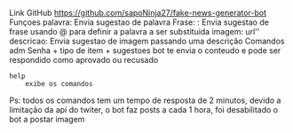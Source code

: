 Link GitHub https://github.com/sapoNinja27/fake-news-generator-bot
Funçoes
    palavra: <sugestao>
        Envia sugestao de palavra 
    Frase: : <sugestao>
        Envia sugestao de frase usando @ para definir a palavra a ser substituida 
    imagem: url'<sugestao>' descricao: <descricao>
        Envia sugestao de imagem passando uma descrição
    Comandos adm
        Senha + tipo de item + sugestoes bot te envia o conteudo e pode ser respondido como aprovado ou recusado

    help
        exibe os comandos


Ps: todos os comandos tem um tempo de resposta de 2 minutos, devido a limitação da api do twiter, o bot faz posts a cada 1 hora, foi desabilitado o bot a postar imagem